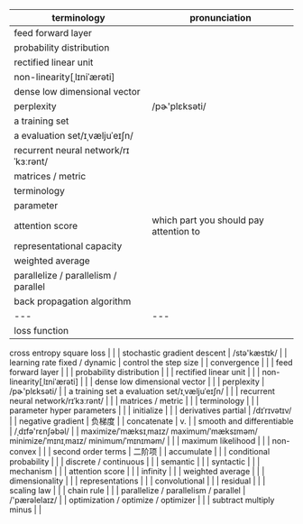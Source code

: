 | terminology |pronunciation  |
| --- | --- |
| feed forward layer |  |
| probability distribution |  |
| rectified linear unit |  |
| non-linearity[ˌlɪniˈærəti] |  |
| dense low dimensional vector |  |
| perplexity | /pɚ'plɛksəti/ |
| a training set
a evaluation set/ɪˌvæljuˈeɪʃn/ |  |
| recurrent neural network/rɪˈkɜːrənt/ |  |
| matrices  / metric |  |
| terminology |  |
| parameter |  |
|attention score|which part you should pay attention to|
|representational capacity| |
|weighted average||
|parallelize / parallelism / parallel||
| back propagation algorithm |  |
| --- | --- |
| loss function
cross entropy
square loss |  |
| stochastic gradient descent | /stə'kæstɪk/ |
| learning rate
fixed / dynamic | control the step size |
| convergence |  |
| feed forward layer |  |
| probability distribution |  |
| rectified linear unit |  |
| non-linearity[ˌlɪniˈærəti] |  |
| dense low dimensional vector |  |
| perplexity | /pɚ'plɛksəti/ |
| a training set
a evaluation set/ɪˌvæljuˈeɪʃn/ |  |
| recurrent neural network/rɪˈkɜːrənt/ |  |
| matrices  / metric |  |
| terminology |  |
| parameter
hyper parameters |  |
| initialize |  |
| derivatives
partial | /dɪˈrɪvətɪv/ |
| negative gradient |  负梯度 |
| concatenate |  v. |
| smooth and differentiable | /ˌdɪfə'rɛnʃəbəl/ |
| maximize/ˈmæksɪˌmaɪz/
maximum/ˈmæksɪməm/
minimize/ˈmɪnɪˌmaɪz/
minimum/ˈmɪnɪməm/ |  |
| maximum likelihood |  |
| non-convex |  |
| second order terms |  二阶项 |
| accumulate |  |
| conditional probability |  |
| discrete / continuous |  |
| semantic |  |
| syntactic |  |
| mechanism |  |
| attention score |  |
| infinity |  |
| weighted average |  |
| dimensionality |  |
| representations |  |
| convolutional |  |
| residual |  |
| scaling law |  |
| chain rule |  |
| parallelize / parallelism / parallel | /'pærəlelaɪz/ |
| optimization / optimize / optimizer |  |
| subtract
multiply
minus |  |
